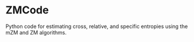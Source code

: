 # ZMCode
Python code for estimating cross, relative, and specific entropies using the mZM and ZM algorithms.
